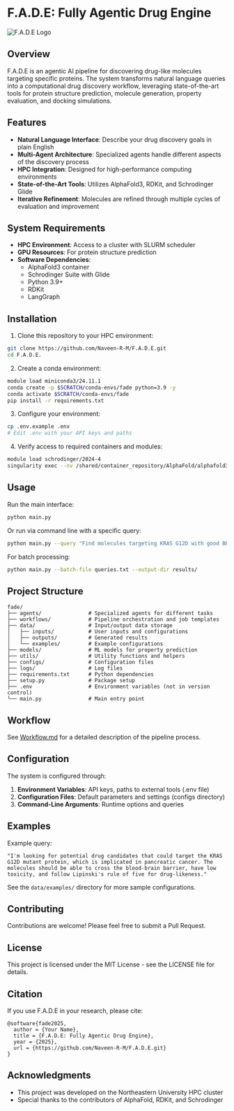 # F.A.D.E: Fully Agentic Drug Engine

![F.A.D.E Logo](https://via.placeholder.com/800x200?text=F.A.D.E)

## Overview

F.A.D.E is an agentic AI pipeline for discovering drug-like molecules targeting specific proteins. The system transforms natural language queries into a computational drug discovery workflow, leveraging state-of-the-art tools for protein structure prediction, molecule generation, property evaluation, and docking simulations.

## Features

- **Natural Language Interface**: Describe your drug discovery goals in plain English
- **Multi-Agent Architecture**: Specialized agents handle different aspects of the discovery process
- **HPC Integration**: Designed for high-performance computing environments
- **State-of-the-Art Tools**: Utilizes AlphaFold3, RDKit, and Schrodinger Glide
- **Iterative Refinement**: Molecules are refined through multiple cycles of evaluation and improvement

## System Requirements

- **HPC Environment**: Access to a cluster with SLURM scheduler
- **GPU Resources**: For protein structure prediction
- **Software Dependencies**:
  - AlphaFold3 container
  - Schrodinger Suite with Glide
  - Python 3.9+
  - RDKit
  - LangGraph

## Installation

1. Clone this repository to your HPC environment:
```bash
git clone https://github.com/Naveen-R-M/F.A.D.E.git
cd F.A.D.E.
```

2. Create a conda environment:
```bash
module load miniconda3/24.11.1
conda create -p $SCRATCH/conda-envs/fade python=3.9 -y
conda activate $SCRATCH/conda-envs/fade
pip install -r requirements.txt
```

3. Configure your environment:
```bash
cp .env.example .env
# Edit .env with your API keys and paths
```

4. Verify access to required containers and modules:
```bash
module load schrodinger/2024-4
singularity exec --nv /shared/container_repository/AlphaFold/alphafold3.sif python -c "import sys; print(sys.version)"
```

## Usage

Run the main interface:

```bash
python main.py
```

Or run via command line with a specific query:

```bash
python main.py --query "Find molecules targeting KRAS G12D with good BBB permeability"
```

For batch processing:

```bash
python main.py --batch-file queries.txt --output-dir results/
```

## Project Structure

```
fade/
├── agents/               # Specialized agents for different tasks
├── workflows/            # Pipeline orchestration and job templates
├── data/                 # Input/output data storage
│   ├── inputs/           # User inputs and configurations
│   ├── outputs/          # Generated results
│   └── examples/         # Example configurations
├── models/               # ML models for property prediction
├── utils/                # Utility functions and helpers
├── configs/              # Configuration files
├── logs/                 # Log files
├── requirements.txt      # Python dependencies
├── setup.py              # Package setup
├── .env                  # Environment variables (not in version control)
└── main.py               # Main entry point
```

## Workflow

See [Workflow.md](Workflow.md) for a detailed description of the pipeline process.

## Configuration

The system is configured through:

1. **Environment Variables**: API keys, paths to external tools (.env file)
2. **Configuration Files**: Default parameters and settings (configs directory)
3. **Command-Line Arguments**: Runtime options and queries

## Examples

Example query:
```
"I'm looking for potential drug candidates that could target the KRAS G12D mutant protein, which is implicated in pancreatic cancer. The molecules should be able to cross the blood-brain barrier, have low toxicity, and follow Lipinski's rule of five for drug-likeness."
```

See the `data/examples/` directory for more sample configurations.

## Contributing

Contributions are welcome! Please feel free to submit a Pull Request.

## License

This project is licensed under the MIT License - see the LICENSE file for details.

## Citation

If you use F.A.D.E in your research, please cite:

```
@software{fade2025,
  author = {Your Name},
  title = {F.A.D.E: Fully Agentic Drug Engine},
  year = {2025},
  url = {https://github.com/Naveen-R-M/F.A.D.E.git}
}
```

## Acknowledgments

- This project was developed on the Northeastern University HPC cluster
- Special thanks to the contributors of AlphaFold, RDKit, and Schrodinger
